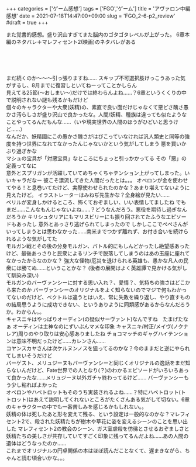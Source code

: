 +++
categories = ['ゲーム感想']
tags = ['FGO','ゲーム']
title = 'アヴァロン中編感想'
date = 2021-07-18T14:47:00+09:00
slug = 'FGO_2-6-p2_review'
#draft = true
+++

また覚書的感想。盛り沢山すぎてまた脳内のゴタゴタレベルが上がった。
6章本編のネタバレ＋マレフィセント2(映画)のネタバレがある
<!--more-->
<br>
<br>
<br>

まだ続くのか〜〜〜引っ張りますね……
スキップ不可選択肢けっこうあった気がするし、8月までに復習しといてねーってことかしらん
<br>
見えてる25節(〜おしまい〜)だけでは終わらんよね……？6章というくくりの中で説明されない謎も残るかもだけど
<br>
個々のキャラクターや大衆(妖精)の、素直で良い面だけじゃなくて悪どさ醜さ愚かさ汚らしさが盛り沢山で良かったな。人間/妖精、種族は違っても似たようなことやってるんだもんな……（いや現実世界の人間のほうがひどいと思うけど……）
<br>
なんだか、妖精國にこの愚かさ醜さがはびこっていなければ汎人類史と同等の強度を持つ世界になれてなかったんじゃないかという気がしてしまう
悪を買いかぶり過ぎかな
<br>
マシュの宝具が「対悪宝具」なところにちょっと引っかかってる
その「悪」の定義ってなに
<br>
意外とスプリガンが活躍していてめちゃくちゃテンション上がってしまった。いいキャラだなー
彼こそ漂流してきた人間だったとは。。。
オベロンが金を使わせてやる！と息巻いてたけど、実際使わせられたのかな？あまり堪えてないように見えたけど。
イラストレーターはみねぢ先生かな？全身絵が見たい……
<br>
ベリルが変身しかけるところ、怖くておぞましい、いい表情してましたね
でもまだ……こんなもんじゃないよね……？どうなんだろう。悪役を期待し過ぎなんだろうか
キリシュタリアにもマリスビリーにも振り回されてたふうなエピソードもあったし
意外とあっさり逃げられてしまったので
しかしここでぺぺさんがいってしまうとは思わなかった……南米までつかず離れず、お付き合いを続けられるような気がしてた
<br>
モルガン戦とその後の分身モルガン、バトル的にもしんどかったし絶望感あったけど、最後あっさりと民衆によるリンチで脱落してしまうのはあの玉座に座れてなかったからなのかな？
強大な怪物/厄災を退けられる英雄も、愚かな凡人の民衆には勝てぬ……ということかな？
(後者の展開はよく英雄譚で見かける気がして馴染み深い)
<br>
モルガンのバーヴァンシーに対する思い入れ？、愛情？、気持ちの強さはどこから来たのか
バーヴァンシーのオリジナルをよく知らないのでマジで何もわかってないのだけど、ベクトルは違うとはいえ、常に失敗を繰り返し、やり直すものの結局思うように成功できない、というありように同類感があるからなんだろうか。わからん。。
<br>
キャスニキはやっぱりオーディン(の疑似サーヴァント)なんですね　たまげたなぁ
オーディンは主神なのにずいぶんマメな印象
キャスニキ/村正/メイヴ(ノクナレア)周りのやり取りは安心感ありましたね
チョコマッチのギャグハイテンションは意味不明だったけど……カレンさん……
<br>
コヤンスカヤさんは次ケルヌンノスを狙ってるのかな？今のままだと逆にやられてしまいそうだけど
<br>
バーゲスト、メリュジーヌもバーヴァンシーと同じくオリジナルの逸話をまだ知らないんだけど、Fate世界での人となり(？)のわかるエピソードがいろいろあって良かったな……メリュジーヌ以外ガチャ終わってるけど……
バーヴァンシーもう少し粘ればよかった
<br>
オベロンやハベトロットもそのうち実装されるよね……？特にハベトロット(トトロット)はあえて説明してくれないところがたくさんある気がして切ない。6章のキャラクターの中でも一番苦しみを感じるかもしれない。。
<br>
妖精の体は死したあと形を変えて残る、という設定は一般的なのかな？マレフィセント2で、殺された妖精たちが樹木や草花に姿を変えるシーンのことを思い出した
マレフィセント2の教会のシーン、ガス室虐殺を彷彿とさせるおぞましさと妖精たちの美しさが共存していてすごく印象に残ってるんだよね……あの人間の遺体はどうなったのか……
<br>
これまでオリジナルの円卓関係の本はほぼ読んだことなくて、遅まきながら、ちゃんと読む頃合いかな。。。
<br>